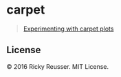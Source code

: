 # carpet

> [Experimenting with carpet plots](http://rickyreusser.com/demos/carpet)

## License

&copy; 2016 Ricky Reusser. MIT License.
